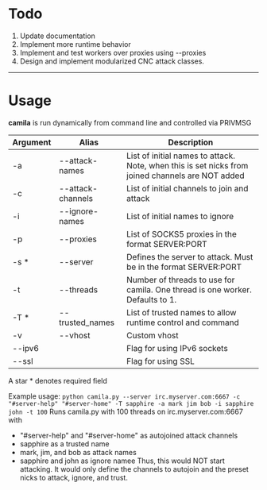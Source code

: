 # Todo
1. Update documentation
2. Implement more runtime behavior
2. Implement and test workers over proxies using --proxies
2. Design and implement modularized CNC attack classes.



-----


# Usage
**camila** is run dynamically from command line and controlled via PRIVMSG


| Argument | Alias             | Description                                                                                      |
| -------- | ----------------- | ------------------------------------------------------------------------------------------------ |
| -a       | --attack-names    | List of initial names to attack. Note, when this is set nicks from joined channels are NOT added |
| -c       | --attack-channels | List of initial channels to join and attack                                                      |
| -i       | --ignore-names    | List of initial names to ignore                                                                  |
| -p       | --proxies         | List of SOCKS5 proxies in the format SERVER:PORT                                                 |
| -s *     | --server          | Defines the server to attack. Must be in the format SERVER:PORT                                  |
| -t       | --threads         | Number of threads to use for camila. One thread is one worker. Defaults to 1.                    |
| -T *     | --trusted_names   | List of trusted names to allow runtime control and command                                       |
| -v       | --vhost           | Custom vhost                                                                                     |
| --ipv6   |                   | Flag for using IPv6 sockets                                                                      |
| --ssl    |                   | Flag for using SSL                                                                               |

A star * denotes required field

Example usage:
`python camila.py --server irc.myserver.com:6667 -c "#server-help" "#server-home" -T sapphire -a mark jim bob -i sapphire john -t 100`
Runs camila.py with 100 threads on irc.myserver.com:6667 with
* "#server-help" and "#server-home" as autojoined attack channels
* sapphire as a trusted name
* mark, jim, and bob as attack names
* sapphire and john as ignore namee
Thus, this would NOT start attacking. It would only define the channels to autojoin and the preset nicks to attack, ignore, and trust.